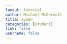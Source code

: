```yaml
---
layout: tutorial
author: Michael McDermott
title: ayman
categories: [student]
link: false
username: false
---
```

